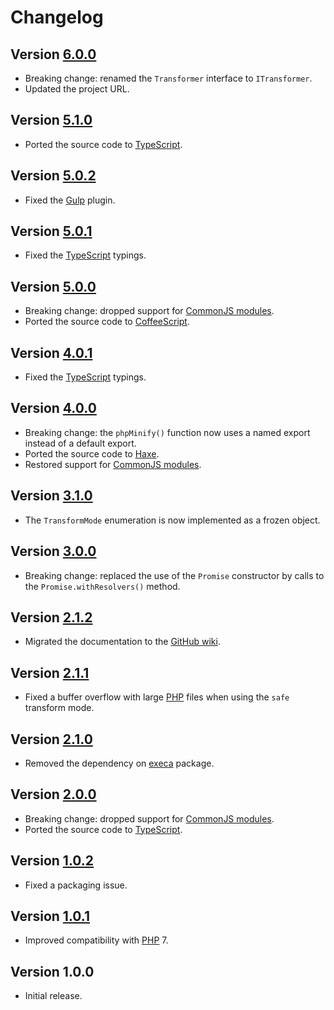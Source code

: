 # Changelog

## Version [6.0.0](https://github.com/cedx/php-minifier.js/compare/v5.1.0...v6.0.0)
- Breaking change: renamed the `Transformer` interface to `ITransformer`.
- Updated the project URL.

## Version [5.1.0](https://github.com/cedx/php-minifier.js/compare/v5.0.2...v5.1.0)
- Ported the source code to [TypeScript](https://www.typescriptlang.org).

## Version [5.0.2](https://github.com/cedx/php-minifier.js/compare/v5.0.1...v5.0.2)
- Fixed the [Gulp](https://gulpjs.com) plugin.

## Version [5.0.1](https://github.com/cedx/php-minifier.js/compare/v5.0.0...v5.0.1)
- Fixed the [TypeScript](https://www.typescriptlang.org) typings.

## Version [5.0.0](https://github.com/cedx/php-minifier.js/compare/v4.0.1...v5.0.0)
- Breaking change: dropped support for [CommonJS modules](https://nodejs.org/api/modules.html).
- Ported the source code to [CoffeeScript](https://coffeescript.org).

## Version [4.0.1](https://github.com/cedx/php-minifier.js/compare/v4.0.0...v4.0.1)
- Fixed the [TypeScript](https://www.typescriptlang.org) typings.

## Version [4.0.0](https://github.com/cedx/php-minifier.js/compare/v3.1.0...v4.0.0)
- Breaking change: the `phpMinify()` function now uses a named export instead of a default export.
- Ported the source code to [Haxe](https://haxe.org).
- Restored support for [CommonJS modules](https://nodejs.org/api/modules.html).

## Version [3.1.0](https://github.com/cedx/php-minifier.js/compare/v3.0.0...v3.1.0)
- The `TransformMode` enumeration is now implemented as a frozen object.

## Version [3.0.0](https://github.com/cedx/php-minifier.js/compare/v2.1.2...v3.0.0)
- Breaking change: replaced the use of the `Promise` constructor by calls to the `Promise.withResolvers()` method.

## Version [2.1.2](https://github.com/cedx/php-minifier.js/compare/v2.1.1...v2.1.2)
- Migrated the documentation to the [GitHub wiki](https://github.com/cedx/php-minifier.js/wiki).

## Version [2.1.1](https://github.com/cedx/php-minifier.js/compare/v2.1.0...v2.1.1)
- Fixed a buffer overflow with large [PHP](https://www.php.net) files when using the `safe` transform mode. 

## Version [2.1.0](https://github.com/cedx/php-minifier.js/compare/v2.0.0...v2.1.0)
- Removed the dependency on [execa](https://www.npmjs.com/package/execa) package.

## Version [2.0.0](https://github.com/cedx/php-minifier.js/compare/v1.0.2...v2.0.0)
- Breaking change: dropped support for [CommonJS modules](https://nodejs.org/api/modules.html).
- Ported the source code to [TypeScript](https://www.typescriptlang.org).

## Version [1.0.2](https://github.com/cedx/php-minifier.js/compare/v1.0.1...v1.0.2)
- Fixed a packaging issue.

## Version [1.0.1](https://github.com/cedx/php-minifier.js/compare/v1.0.0...v1.0.1)
- Improved compatibility with [PHP](https://www.php.net) 7.

## Version 1.0.0
- Initial release.
